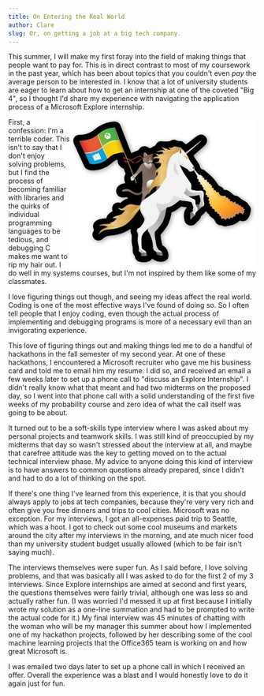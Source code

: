 ```yaml
---
title: On Entering the Real World
author: Clare
slug: Or, on getting a job at a big tech company.
---
```


This summer, I will make my first foray into the field of making things that people want to pay for. This is in direct contrast to most of my coursework in the past year, which has been about topics that you couldn't even *pay* the average person to be interested in. I know that a lot of university students are eager to learn about how to get an internship at one of the coveted "Big 4", so I thought I'd share my experience with navigating the application process of a Microsoft Explore internship.

<img src="/images/unicorn.png" style="float:right;"/>

First, a confession: I'm a terrible coder. This isn't to say that I don't enjoy solving problems, but I find the process of becoming familiar with libraries and the quirks of individual programming languages to be tedious, and debugging C makes me want to rip my hair out. I do well in my systems courses, but I'm not inspired by them like some of my classmates. 

I love figuring things out though, and seeing my ideas affect the real world. Coding is one of the most effective ways I've found of doing so. So I often tell people that I enjoy coding, even though the actual process of implementing and debugging programs is more of a necessary evil than an invigorating experience. 


This love of figuring things out and making things led me to do a handful of hackathons in the fall semester of my second year. At one of these hackathons, I encountered a Microsoft recruiter who gave me his business card and told me to email him my resume. I did so, and received an email a few weeks later to set up a phone call to "discuss an Explore Internship". I didn't really know what that meant and had two midterms on the proposed day, so I went into that phone call with a solid understanding of the first five weeks of my probability course and zero idea of what the call itself was going to be about.

It turned out to be a soft-skills type interview where I was asked about my personal projects and teamwork skills. I was still kind of preoccupied by my midterms that day so wasn't stressed about the interview at all, and maybe that carefree attitude was the key to getting moved on to the actual technical interview phase. My advice to anyone doing this kind of interview is to have answers to common questions already prepared, since I didn't and had to do a lot of thinking on the spot. 

If there's one thing I've learned from this experience, it is that you should always apply to jobs at tech companies, because they're very very rich and often give you free dinners and trips to cool cities. Microsoft was no exception. For my interviews, I got an all-expenses paid trip to Seattle, which was a hoot. I got to check out some cool museums and markets around the city after my interviews in the morning, and ate much nicer food than my university student budget usually allowed (which to be fair isn't saying much).

The interviews themselves were super fun. As I said before, I love solving problems, and that was basically all I was asked to do for the first 2 of my 3 interviews. Since Explore internships are aimed at second and first years, the questions themselves were fairly trivial, although one was less so and actually rather fun. (I was worried I'd messed it up at first because I initially wrote my solution as a one-line summation and had to be prompted to write the actual code for it.) My final interview was 45 minutes of chatting with the woman who will be my manager this summer about how I implemented one of my hackathon projects, followed by her describing some of the cool machine learning projects that the Office365 team is working on and how great Microsoft is.

I was emailed two days later to set up a phone call in which I received an offer. Overall the experience was a blast and I would honestly love to do it again just for fun.

